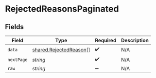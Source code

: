 # RejectedReasonsPaginated


## Fields

| Field                                                                   | Type                                                                    | Required                                                                | Description                                                             |
| ----------------------------------------------------------------------- | ----------------------------------------------------------------------- | ----------------------------------------------------------------------- | ----------------------------------------------------------------------- |
| `data`                                                                  | [shared.RejectedReason](../../../sdk/models/shared/rejectedreason.md)[] | :heavy_check_mark:                                                      | N/A                                                                     |
| `nextPage`                                                              | *string*                                                                | :heavy_check_mark:                                                      | N/A                                                                     |
| `raw`                                                                   | *string*                                                                | :heavy_minus_sign:                                                      | N/A                                                                     |